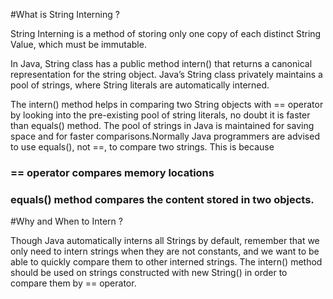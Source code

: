#What is String Interning ?

String Interning is a method of storing only one copy of each distinct String Value, which must be immutable.

In Java, String class has a public method intern() that returns a canonical representation for the string object. Java’s String class privately maintains a pool of strings, where String literals are automatically interned.

The intern() method helps in comparing two String objects with == operator by looking into the pre-existing pool of string literals, no doubt it is faster than equals() method. The pool of strings in Java is maintained for saving space and for faster comparisons.Normally Java programmers are advised to use equals(), not ==, to compare two strings. This is because 

### == operator compares memory locations
### equals() method compares the content stored in two objects.

#Why and When to Intern ?

Though Java automatically interns all Strings by default, remember that we only need to intern strings when they are not constants, and we want to be able to quickly compare them to other interned strings. The intern() method should be used on strings constructed with new String() in order to compare them by == operator.

